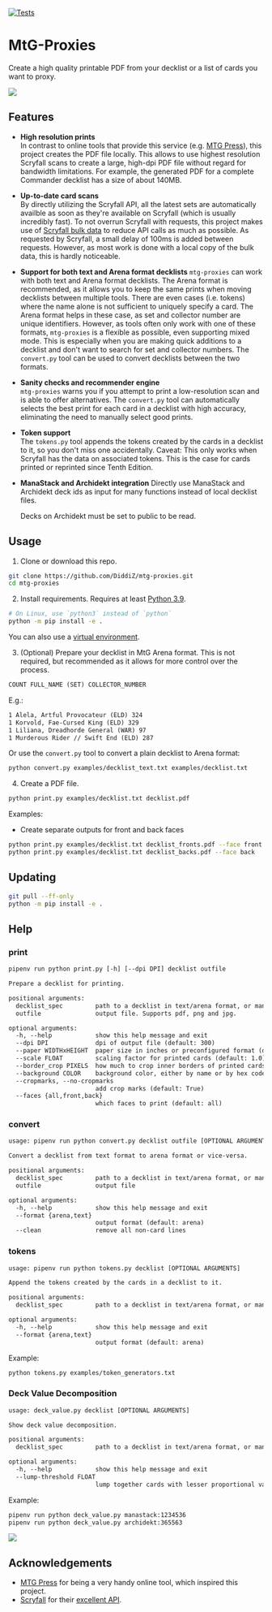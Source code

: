 [![Tests](https://github.com/DiddiZ/donk.ai/actions/workflows/python-package.yml/badge.svg)](https://github.com/DiddiZ/mtg-proxies/actions/workflows/python-package.yml)

# MtG-Proxies

Create a high quality printable PDF from your decklist or a list of cards you want to proxy.

![](examples/decklist.png)

## Features

- **High resolution prints**  
  In contrast to online tools that provide this service (e.g. [MTG Press](http://www.mtgpress.net/)), this project creates the PDF file locally.
  This allows to use highest resolution Scryfall scans to create a large, high-dpi PDF file without regard for bandwidth limitations. For example, the generated PDF for a complete Commander decklist has a size of about 140MB.

- **Up-to-date card scans**  
  By directly utilizing the Scryfall API, all the latest sets are automatically availble as soon as they're available on Scryfall (which is usually incredibly fast). To not overrun Scryfall with requests, this project makes use of [Scryfall bulk data](https://scryfall.com/docs/api/bulk-data) to reduce API calls as much as possible. As requested by Scryfall, a small delay of 100ms is added between requests. However, as most work is done with a local copy of the bulk data, this is hardly noticeable.

- **Support for both text and Arena format decklists**
  `mtg-proxies` can work with both text and Arena format decklists.
  The Arena format is recommended, as it allows you to keep the same prints when moving decklists between multiple tools.
  There are even cases (i.e. tokens) where the name alone is not sufficient to uniquely specify a card.
  The Arena format helps in these case, as set and collector number are unique identifiers.
  However, as tools often only work with one of these formats, `mtg-proxies` is a flexible as possible, even supporting mixed mode.
  This is especially when you are making quick additions to a decklist and don't want to search for set and collector numbers.
  The `convert.py` tool can be used to convert decklists between the two formats.

- **Sanity checks and recommender engine**  
  `mtg-proxies` warns you if you attempt to print a low-resolution scan and is able to offer alternatives.
  The `convert.py` tool can automatically selects the best print for each card in a decklist with high accuracy, eliminating the need to manually select good prints.

- **Token support**  
  The `tokens.py` tool appends the tokens created by the cards in a decklist to it, so you don't miss one accidentally. Caveat: This only works when Scryfall has the data on associated tokens. This is the case for cards printed or reprinted since Tenth Edition.

- **ManaStack and Archidekt integration**
  Directly use ManaStack and Archidekt deck ids as input for many functions instead of local decklist files.

  Decks on Archidekt must be set to public to be read.

## Usage

1. Clone or download this repo.

```bash
git clone https://github.com/DiddiZ/mtg-proxies.git
cd mtg-proxies
```

2. Install requirements. Requires at least [Python 3.9](https://www.python.org/downloads/).

```bash
# On Linux, use `python3` instead of `python`
python -m pip install -e .
```

You can also use a [virtual environment](https://docs.python.org/3/library/venv.html).

3. (Optional) Prepare your decklist in MtG Arena format.
   This is not required, but recommended as it allows for more control over the process.

```txt
COUNT FULL_NAME (SET) COLLECTOR_NUMBER
```

E.g.:

```txt
1 Alela, Artful Provocateur (ELD) 324
1 Korvold, Fae-Cursed King (ELD) 329
1 Liliana, Dreadhorde General (WAR) 97
1 Murderous Rider // Swift End (ELD) 287
```

Or use the `convert.py` tool to convert a plain decklist to Arena format:

```bash
python convert.py examples/decklist_text.txt examples/decklist.txt
```

4. Create a PDF file.

```bash
python print.py examples/decklist.txt decklist.pdf
```

Examples:

- Create separate outputs for front and back faces

```bash
python print.py examples/decklist.txt decklist_fronts.pdf --face front
python print.py examples/decklist.txt decklist_backs.pdf --face back
```

## Updating

```bash
git pull --ff-only
python -m pip install -e .
```

## Help

### print

```txt
pipenv run python print.py [-h] [--dpi DPI] decklist outfile

Prepare a decklist for printing.

positional arguments:
  decklist_spec         path to a decklist in text/arena format, or manastack:{manastack_id}, or archidekt:{archidekt_id}
  outfile               output file. Supports pdf, png and jpg.

optional arguments:
  -h, --help            show this help message and exit
  --dpi DPI             dpi of output file (default: 300)
  --paper WIDTHxHEIGHT  paper size in inches or preconfigured format (default: a4)
  --scale FLOAT         scaling factor for printed cards (default: 1.0)
  --border_crop PIXELS  how much to crop inner borders of printed cards (default: 14)
  --background COLOR    background color, either by name or by hex code (e.g. black or "#ff0000", default: None)
  --cropmarks, --no-cropmarks
                        add crop marks (default: True)
  --faces {all,front,back}
                        which faces to print (default: all)
```

### convert

```txt
usage: pipenv run python convert.py decklist outfile [OPTIONAL ARGUMENTS]

Convert a decklist from text format to arena format or vice-versa.

positional arguments:
  decklist_spec         path to a decklist in text/arena format, or manastack:{manastack_id}, or archidekt:{archidekt_id}
  outfile               output file

optional arguments:
  -h, --help            show this help message and exit
  --format {arena,text}
                        output format (default: arena)
  --clean               remove all non-card lines
```

### tokens

```txt
usage: pipenv run python tokens.py decklist [OPTIONAL ARGUMENTS]

Append the tokens created by the cards in a decklist to it.

positional arguments:
  decklist_spec         path to a decklist in text/arena format, or manastack:{manastack_id}, or archidekt:{archidekt_id}

optional arguments:
  -h, --help            show this help message and exit
  --format {arena,text}
                        output format (default: arena)
```

Example:

```bash
python tokens.py examples/token_generators.txt
```

### Deck Value Decomposition

```txt
usage: deck_value.py decklist [OPTIONAL ARGUMENTS]

Show deck value decomposition.

positional arguments:
  decklist_spec         path to a decklist in text/arena format, or manastack:{manastack_id}, or archidekt:{archidekt_id}

optional arguments:
  -h, --help            show this help message and exit
  --lump-threshold FLOAT
                        lump together cards with lesser proportional value
```

Example:

```bash
pipenv run python deck_value.py manastack:1234536
pipenv run python deck_value.py archidekt:365563
```

![](examples/deck_value.png)

## Acknowledgements

- [MTG Press](http://www.mtgpress.net/) for being a very handy online tool, which inspired this project.
- [Scryfall](https://scryfall.com/) for their [excellent API](https://scryfall.com/docs/api).
